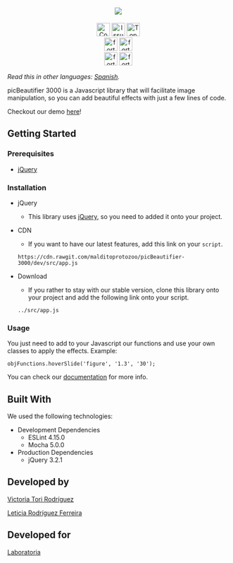 <h1 align="center"><img src="logo-vector.svg" style=""></h1>

<p align="center">
<a href="https://shields.io/"><img src="https://img.shields.io/github/contributors/malditoprotozoo/picBeautifier-3000.svg?style=for-the-badge" alt="Contributors" height="30px"></a> <a href="https://shields.io/"><img src="https://img.shields.io/github/issues/malditoprotozoo/picBeautifier-3000.svg?style=for-the-badge" alt="Issues" height="30px"></a> <a href="https://shields.io/"><img src="https://img.shields.io/github/languages/top/malditoprotozoo/picBeautifier-3000.svg?style=for-the-badge" alt="Top Language" height="30px"></a>
<br>
<a href="http://forthebadge.com"><img src="http://forthebadge.com/images/badges/uses-badges.svg" alt="forthebadge" height="30px"></a> <a href="http://forthebadge.com"><img src="http://forthebadge.com/images/badges/built-with-resentment.svg" alt="forthebadge" height="30px"></a><br>
<a href="http://forthebadge.com"><img src="http://forthebadge.com/images/badges/powered-by-electricity.svg" alt="forthebadge" height="30px"></a> <a href="http://forthebadge.com"><img src="http://forthebadge.com/images/badges/uses-js.svg" alt="forthebadge" height="30px"></a>
</p>

_Read this in other languages: [Spanish](README.sp.md)._

picBeautifier 3000 is a Javascript library that will facilitate image manipulation, so you can add beautiful effects with just a few lines of code.

Checkout our demo [here](https://malditoprotozoo.github.io/picBeautifier-3000/index.html)!

## Getting Started

### Prerequisites

* [jQuery](https://jquery.com/download/)

### Installation

+ jQuery
	- This library uses [jQuery](https://jquery.com/download/), so you need to added it onto your project.

+ CDN
	- If you want to have our latest features, add this link on your ```script```.

	```https://cdn.rawgit.com/malditoprotozoo/picBeautifier-3000/dev/src/app.js```
+ Download
	- If you rather to stay with our stable version, clone this library onto your project and add the following link onto your script.

	```../src/app.js```

### Usage

You just need to add to your Javascript our functions and use your own classes to apply the effects. Example:

```objFunctions.hoverSlide('figure', '1.3', '30');```

You can check our [documentation](https://malditoprotozoo.github.io/picBeautifier-3000/docs/) for more info.



## Built With
We used the following technologies:

+ Development Dependencies
  - ESLint 4.15.0
  - Mocha 5.0.0
+ Production Dependencies
  - jQuery 3.2.1

## Developed by
[Victoria Tori Rodríguez](https://github.com/malditoprotozoo)

[Leticia Rodríguez Ferreira](https://github.com/helvette)

## Developed for
[Laboratoria](http://laboratoria.la/)
